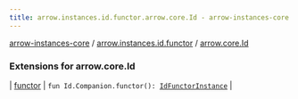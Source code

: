 ```yaml
---
title: arrow.instances.id.functor.arrow.core.Id - arrow-instances-core
---
```


[arrow-instances-core](../../index.html) / [arrow.instances.id.functor](../index.html) / [arrow.core.Id](./index.html)

### Extensions for arrow.core.Id

| [functor](functor.html) | `fun Id.Companion.functor(): `[`IdFunctorInstance`](../../arrow.instances/-id-functor-instance/index.html) |

